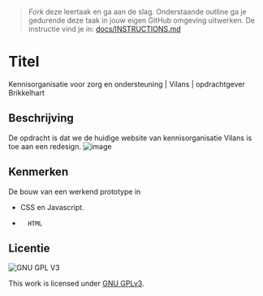 > _Fork_ deze leertaak en ga aan de slag. Onderstaande outline ga je gedurende deze taak in jouw eigen GitHub omgeving uitwerken. De instructie vind je in: [docs/INSTRUCTIONS.md](docs/INSTRUCTIONS.md)

# Titel
Kennisorganisatie voor zorg en ondersteuning | Vilans | opdrachtgever Brikkelhart

## Beschrijving
De opdracht is dat we de huidige website van kennisorganisatie Vilans is toe aan een redesign.
![image](https://user-images.githubusercontent.com/54691201/213505263-29d61b07-301e-4045-b3a9-23abfcbf9c28.png)

<!-- Voeg een mooie poster visual toe 📸 -->
<!-- Voeg een link toe naar Github Pages 🌐-->

## Kenmerken

De bouw van een werkend prototype in 
-   CSS en Javascript. 
-		HTML


## Licentie

![GNU GPL V3](https://www.gnu.org/graphics/gplv3-127x51.png)

This work is licensed under [GNU GPLv3](./LICENSE).
